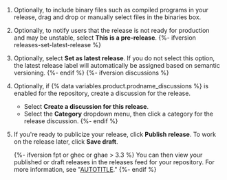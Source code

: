 1. Optionally, to include binary files such as compiled programs in your release, drag and drop or manually select files in the binaries box.
1. Optionally, to notify users that the release is not ready for production and may be unstable, select **This is a pre-release**.
{%- ifversion releases-set-latest-release %}
1. Optionally, select **Set as latest release**. If you do not select this option, the latest release label will automatically be assigned based on semantic versioning.
{%- endif %}
{%- ifversion discussions %}
1. Optionally, if {% data variables.product.prodname_discussions %} is enabled for the repository, create a discussion for the release.
   - Select **Create a discussion for this release**.
   - Select the **Category** dropdown menu, then click a category for the release discussion.
{%- endif %}
1. If you're ready to publicize your release, click **Publish release**. To work on the release later, click **Save draft**.

   {%- ifversion fpt or ghec or ghae > 3.3 %}
   You can then view your published or draft releases in the releases feed for your repository. For more information, see "[AUTOTITLE](/repositories/releasing-projects-on-github/viewing-your-repositorys-releases-and-tags)."
   {%- endif %}
